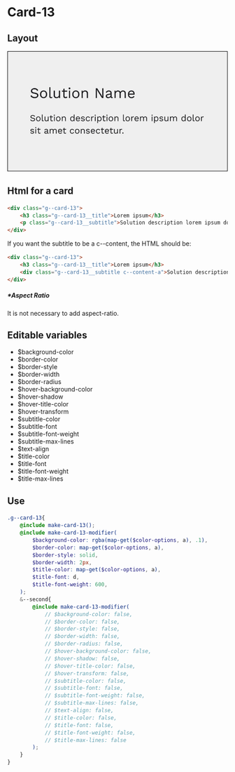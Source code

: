# Card-13

## Layout

![alt text][card-13]

[card-13]: /src/img/global-components/card/card-13.jpg

## Html for a card

```html
<div class="g--card-13">
    <h3 class="g--card-13__title">Lorem ipsum</h3>
    <p class="g--card-13__subtitle">Solution description lorem ipsum dolor sit amet consectetur.</p>
</div>
```

If you want the subtitle to be a c--content, the HTML should be:
```html
<div class="g--card-13">
    <h3 class="g--card-13__title">Lorem ipsum</h3>
    <div class="g--card-13__subtitle c--content-a">Solution description lorem ipsum dolor sit amet consectetur.</div>
</div>
```

##### \*Aspect Ratio

It is not necessary to add aspect-ratio.

## Editable variables

- $background-color
- $border-color
- $border-style
- $border-width
- $border-radius
- $hover-background-color
- $hover-shadow
- $hover-title-color
- $hover-transform
- $subtitle-color
- $subtitle-font
- $subtitle-font-weight
- $subtitle-max-lines
- $text-align
- $title-color
- $title-font
- $title-font-weight
- $title-max-lines

## Use

```scss
.g--card-13{
    @include make-card-13();
    @include make-card-13-modifier(
        $background-color: rgba(map-get($color-options, a), .1),
        $border-color: map-get($color-options, a),
        $border-style: solid,    
        $border-width: 2px,
        $title-color: map-get($color-options, a),
        $title-font: d,
        $title-font-weight: 600,
    );
    &--second{
        @include make-card-13-modifier(
            // $background-color: false,
            // $border-color: false,
            // $border-style: false,
            // $border-width: false,
            // $border-radius: false,
            // $hover-background-color: false,
            // $hover-shadow: false,
            // $hover-title-color: false,
            // $hover-transform: false,
            // $subtitle-color: false,
            // $subtitle-font: false,
            // $subtitle-font-weight: false,
            // $subtitle-max-lines: false,
            // $text-align: false,
            // $title-color: false,
            // $title-font: false,
            // $title-font-weight: false,
            // $title-max-lines: false
        );
    }
}
```